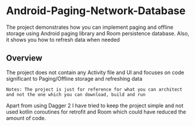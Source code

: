 # Android-Paging-Network-Database
The project demonstrates how you can implement paging and offline storage using Android paging library and Room persistence database. Also, it shows you how to refresh data when needed

## Overview
The project does not contain any Activity file and UI and focuses on code significant to Paging/Offline storage and refreshing data

```
Notes: The project is just for reference for what you can architect and not the one which you can download, build and run
```
Apart from using Dagger 2 I have tried to keep the project simple and not used kotlin coroutines for retrofit and Room which could have reduced the amount of code.
